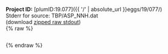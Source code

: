 **Project ID:** [plumID:19.077]({{ '/' | absolute_url }}eggs/19/077/)  
Stderr for source:  TBP/ASP_NNH.dat   
(download [zipped raw stdout](ASP_NNH.dat.plumed.stdout.txt.zip))  
{% raw %}
<pre>
</pre>
{% endraw %}
